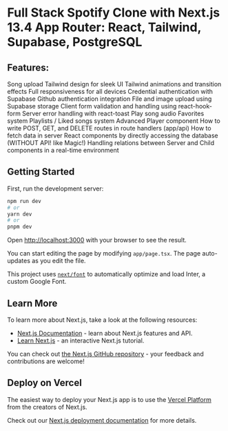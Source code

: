 <h1>Full Stack Spotify Clone with Next.js 13.4 App Router: React, Tailwind, Supabase, PostgreSQL</h1>


<h2>Features:</h2>


Song upload
Tailwind design for sleek UI
Tailwind animations and transition effects
Full responsiveness for all devices
Credential authentication with Supabase
Github authentication integration
File and image upload using Supabase storage
Client form validation and handling using react-hook-form
Server error handling with react-toast
Play song audio
Favorites system
Playlists / Liked songs system
Advanced Player component
How to write POST, GET, and DELETE routes in route handlers (app/api)
How to fetch data in server React components by directly accessing the database (WITHOUT API! like Magic!)
Handling relations between Server and Child components in a real-time environment



## Getting Started

First, run the development server:

```bash
npm run dev
# or
yarn dev
# or
pnpm dev
```

Open [http://localhost:3000](http://localhost:3000) with your browser to see the result.

You can start editing the page by modifying `app/page.tsx`. The page auto-updates as you edit the file.

This project uses [`next/font`](https://nextjs.org/docs/basic-features/font-optimization) to automatically optimize and load Inter, a custom Google Font.

## Learn More

To learn more about Next.js, take a look at the following resources:

- [Next.js Documentation](https://nextjs.org/docs) - learn about Next.js features and API.
- [Learn Next.js](https://nextjs.org/learn) - an interactive Next.js tutorial.

You can check out [the Next.js GitHub repository](https://github.com/vercel/next.js/) - your feedback and contributions are welcome!

## Deploy on Vercel

The easiest way to deploy your Next.js app is to use the [Vercel Platform](https://vercel.com/new?utm_medium=default-template&filter=next.js&utm_source=create-next-app&utm_campaign=create-next-app-readme) from the creators of Next.js.

Check out our [Next.js deployment documentation](https://nextjs.org/docs/deployment) for more details.

